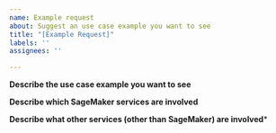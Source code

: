 ```yaml
---
name: Example request
about: Suggest an use case example you want to see
title: "[Example Request]"
labels: ''
assignees: ''

---
```


**Describe the use case example you want to see**



**Describe which SageMaker services are involved**




**Describe what other services (other than SageMaker) are involved***
